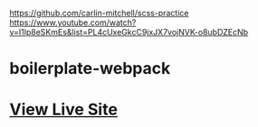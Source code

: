 https://github.com/carlin-mitchell/scss-practice
https://www.youtube.com/watch?v=I1lp8eSKmEs&list=PL4cUxeGkcC9jxJX7vojNVK-o8ubDZEcNb

# boilerplate-webpack

# [View Live Site](https://)
